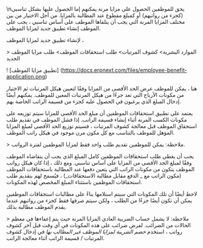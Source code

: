 \nيحق للموظفين الحصول على مزايا مرنة يمكنهم إما الحصول عليها بشكل تناسبي (كجزء من رواتبهم) أو كمبلغ مقطوع عند المطالبة بالمزايا. من أجل الاختيار من بين مختلف المزايا المرنة التي يجب أن يتلقاها الموظف على أساس تناسبي ، يجب على الموظف إنشاء تطبيق جديد لمزايا الموظف.

لإنشاء تطبيق جديد لمزايا الموظف ،

\> الموارد البشرية> كشوف المرتبات> طلب استحقاقات الموظف> طلب مزايا الموظف الجديد

! [تطبيق مزايا الموظف] (https://docs.erpnext.com/files/employee-benefit-application.png)

هنا ، يمكن للموظف عرض الحد الأقصى من المزايا وفقًا لتعيين هيكل المرتبات ثم الاختيار من مكونات الأرباح التي تعد جزءًا من هيكل المرتبات المعين للموظف. يمكنهم أيضًا إدخال المبلغ الذي يرغبون في الحصول عليه كجزء من قسيمة الراتب الخاصة بهم.

يعتمد على تطبيق استحقاقات الموظفين أن مبلغ الحد الأقصى للمزايا سيتم توزيعه على مكونات الكسب المرنة أثناء إنشاء قسيمة الراتب. إذا فشل الموظف في تقديم طلب استحقاق الموظف قبل معالجة كشوف المرتبات ، فسيتم توزيع الحد الأقصى لمبلغ المزايا المؤهل للموظف بالتناسب مع كل مكون مرن موجود في هيكل راتب الموظف.

\> ملاحظة: يمكن للموظفين تقديم طلب واحد فقط لمزايا الموظفين لفترة الرواتب.

يجب أن يغطي طلب استحقاقات الموظفين كامل المبلغ الذي يجب أن يتقاضاه الموظف وفقًا لمبلغ الحد الأقصى من المزايا على أساس تناسبي. ومع ذلك ، إذا كان هيكل رواتب الموظف يتكون من مكونات الراتب التي يتعين دفعها عند المطالبة باستحقاقات الموظف (مكون الراتب مع _ الدفع مقابل مطالبة الاستحقاقات_) ، فيُسمح لهم بتقديم طلب استحقاقات الموظفين باستثناء المبلغ المخصص لهذه المكونات.

لاحظ أيضًا أن تلك المكونات التي سيتم استلامها بناءً على مطالبات استحقاقات الموظفين يمكن أن تكون أيضًا جزءًا من الطلب ، ولكن سيتم صرفها فقط كجزء من رواتبهم عندما يقدم الموظف مطالبة بذلك.

\> ملاحظة: لا يشمل حساب الضريبة العادي المزايا المرنة حيث يتم إعفاءها في معظم الحالات من الضرائب. لفرض ضرائب على هذه المكونات في أي وقت قبل آخر كشوف رواتب ، استخدم _خصم الضريبة لمزايا الموظف غير المطالب بها_ في إدخال كشوف المرتبات / قسيمة الراتب أثناء معالجة الراتب.